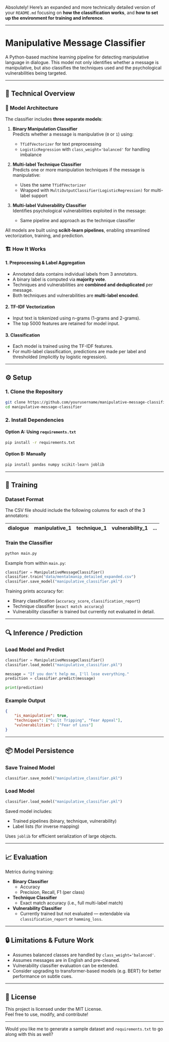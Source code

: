 Absolutely! Here’s an expanded and more technically detailed version of your `README.md` focusing on **how the classification works**, and **how to set up the environment for training and inference**.

---

# Manipulative Message Classifier

A Python-based machine learning pipeline for detecting manipulative language in dialogue. This model not only identifies whether a message is manipulative, but also classifies the techniques used and the psychological vulnerabilities being targeted.

---

## 🔧 Technical Overview

### 🧠 Model Architecture

The classifier includes **three separate models**:

1. **Binary Manipulation Classifier**  
   Predicts whether a message is manipulative (`0` or `1`) using:

    - `TfidfVectorizer` for text preprocessing
    - `LogisticRegression` with `class_weight='balanced'` for handling imbalance

2. **Multi-label Technique Classifier**  
   Predicts one or more manipulation techniques if the message is manipulative:

    - Uses the same `TfidfVectorizer`
    - Wrapped with `MultiOutputClassifier(LogisticRegression)` for multi-label support

3. **Multi-label Vulnerability Classifier**  
   Identifies psychological vulnerabilities exploited in the message:
    - Same pipeline and approach as the technique classifier

All models are built using **scikit-learn pipelines**, enabling streamlined vectorization, training, and prediction.

### 🏗️ How It Works

#### 1. **Preprocessing & Label Aggregation**

-   Annotated data contains individual labels from 3 annotators.
-   A binary label is computed via **majority vote**.
-   Techniques and vulnerabilities are **combined and deduplicated** per message.
-   Both techniques and vulnerabilities are **multi-label encoded**.

#### 2. **TF-IDF Vectorization**

-   Input text is tokenized using n-grams (1-grams and 2-grams).
-   The top 5000 features are retained for model input.

#### 3. **Classification**

-   Each model is trained using the TF-IDF features.
-   For multi-label classification, predictions are made per label and thresholded (implicitly by logistic regression).

---

## ⚙️ Setup

### 1. Clone the Repository

```bash
git clone https://github.com/yourusername/manipulative-message-classifier.git
cd manipulative-message-classifier
```

### 2. Install Dependencies

#### Option A: Using `requirements.txt`

```bash
pip install -r requirements.txt
```

#### Option B: Manually

```bash
pip install pandas numpy scikit-learn joblib
```

---

## 🏁 Training

### Dataset Format

The CSV file should include the following columns for each of the 3 annotators:

| dialogue | manipulative_1 | technique_1 | vulnerability_1 | ... |
| -------- | -------------- | ----------- | --------------- | --- |

### Train the Classifier

```bash
python main.py
```

Example from within `main.py`:

```python
classifier = ManipulativeMessageClassifier()
classifier.train("data/mentalmanip_detailed_expanded.csv")
classifier.save_model("manipulative_classifier.pkl")
```

Training prints accuracy for:

-   Binary classification (`accuracy_score`, `classification_report`)
-   Technique classifier (`exact match accuracy`)
-   Vulnerability classifier is trained but currently not evaluated in detail.

---

## 🔍 Inference / Prediction

### Load Model and Predict

```python
classifier = ManipulativeMessageClassifier()
classifier.load_model("manipulative_classifier.pkl")

message = "If you don't help me, I'll lose everything."
prediction = classifier.predict(message)

print(prediction)
```

### Example Output

```json
{
    "is_manipulative": true,
    "techniques": ["Guilt Tripping", "Fear Appeal"],
    "vulnerabilities": ["Fear of Loss"]
}
```

---

## 📦 Model Persistence

### Save Trained Model

```python
classifier.save_model("manipulative_classifier.pkl")
```

### Load Model

```python
classifier.load_model("manipulative_classifier.pkl")
```

Saved model includes:

-   Trained pipelines (binary, technique, vulnerability)
-   Label lists (for inverse mapping)

Uses `joblib` for efficient serialization of large objects.

---

## 📈 Evaluation

Metrics during training:

-   **Binary Classifier**
    -   Accuracy
    -   Precision, Recall, F1 (per class)
-   **Technique Classifier**
    -   Exact match accuracy (i.e., full multi-label match)
-   **Vulnerability Classifier**
    -   Currently trained but not evaluated — extendable via `classification_report` or `hamming_loss`.

---

## 🔒 Limitations & Future Work

-   Assumes balanced classes are handled by `class_weight='balanced'`.
-   Assumes messages are in English and pre-cleaned.
-   Vulnerability classifier evaluation can be extended.
-   Consider upgrading to transformer-based models (e.g. BERT) for better performance on subtle cues.

---

## 📝 License

This project is licensed under the MIT License.  
Feel free to use, modify, and contribute!

---

Would you like me to generate a sample dataset and `requirements.txt` to go along with this as well?
